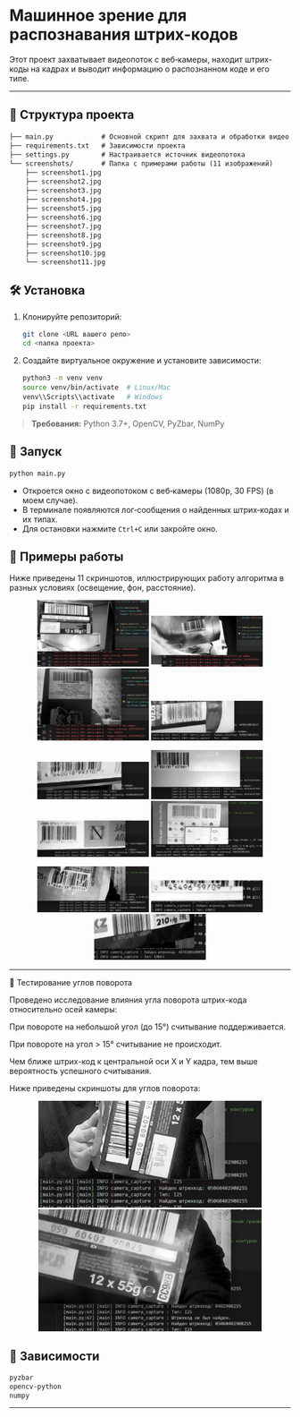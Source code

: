 # Машинное зрение для распознавания штрих-кодов

Этот проект захватывает видеопоток с веб‑камеры, находит штрих-коды на кадрах и выводит информацию о распознанном коде и его типе.

---

## 📂 Структура проекта

```
├── main.py            # Основной скрипт для захвата и обработки видео
├── requirements.txt   # Зависимости проекта
├── settings.py        # Настраивается источник видеопотока
└── screenshots/       # Папка с примерами работы (11 изображений)
    ├── screenshot1.jpg
    ├── screenshot2.jpg
    ├── screenshot3.jpg
    ├── screenshot4.jpg
    ├── screenshot5.jpg
    ├── screenshot6.jpg
    ├── screenshot7.jpg
    ├── screenshot8.jpg
    ├── screenshot9.jpg
    ├── screenshot10.jpg
    └── screenshot11.jpg
```

## 🛠 Установка

1. Клонируйте репозиторий:

   ```bash
   git clone <URL вашего репо>
   cd <папка проекта>
   ```
2. Создайте виртуальное окружение и установите зависимости:

   ```bash
   python3 -m venv venv
   source venv/bin/activate  # Linux/Mac
   venv\\Scripts\\activate   # Windows
   pip install -r requirements.txt
   ```

> **Требования:** Python 3.7+, OpenCV, PyZbar, NumPy

## 🚀 Запуск

```bash
python main.py
```

* Откроется окно с видеопотоком с веб‑камеры (1080p, 30 FPS) (в моем случае).
* В терминале появляются лог‑сообщения о найденных штрих‑кодах и их типах.
* Для остановки нажмите `Ctrl+C` или закройте окно.

## 📸 Примеры работы

Ниже приведены 11 скриншотов, иллюстрирующих работу алгоритма в разных условиях (освещение, фон, расстояние).

<p align="center">
  <img src="screenshots/Screenshot_1.png" width="200" alt="Screenshot 1" />
  <img src="screenshots/Screenshot_2.png" width="200" alt="Screenshot 2" />
  <img src="screenshots/Screenshot_3.png" width="200" alt="Screenshot 3" />
  <img src="screenshots/Screenshot_4.jpg" width="200" alt="Screenshot 4" />
</p>
<p align="center">
  <img src="screenshots/Screenshot_5.jpg" width="200" alt="Screenshot 5" />
  <img src="screenshots/Screenshot_6.jpg" width="200" alt="Screenshot 6" />
  <img src="screenshots/Screenshot_7.jpg" width="200" alt="Screenshot 7" />
  <img src="screenshots/Screenshot_8.jpg" width="200" alt="Screenshot 8" />
</p>
<p align="center">
  <img src="screenshots/Screenshot_9.jpg" width="200" alt="Screenshot 9" />
  <img src="screenshots/Screenshot_10.jpg" width="200" alt="Screenshot 10" />
  <img src="screenshots/Screenshot_11.jpg" width="200" alt="Screenshot 11" />
</p>

---

🔄 Тестирование углов поворота

Проведено исследование влияния угла поворота штрих-кода относительно осей камеры:

При повороте на небольшой угол (до 15°) считывание поддерживается.

При повороте на угол > 15° считывание не происходит.

Чем ближе штрих-код к центральной оси X и Y кадра, тем выше вероятность успешного считывания.

Ниже приведены скриншоты для углов поворота:

<p align="center">
  <img src="screenshots/Screenshot_12.jpg" width="400" alt="Screenshot 9" />
  <img src="screenshots/Screenshot_13.jpg" width="400" alt="Screenshot 10" />
</p>

## 📑 Зависимости

```text
pyzbar
opencv-python
numpy
```

---
